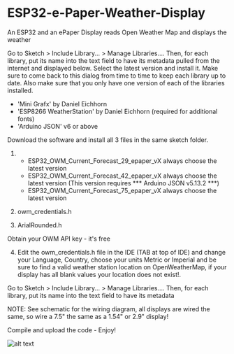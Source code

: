 # ESP32-e-Paper-Weather-Display
An ESP32 and an ePaper Display reads Open Weather Map and displays the weather

Go to Sketch > Include Library... > Manage Libraries.... Then, for each library, put its name into the text field to have its metadata pulled from the internet and displayed below. Select the latest version and install it. Make sure to come back to this dialog from time to time to keep each library up to date. Also make sure that you only have one version of each of the libraries installed.

- 'Mini Grafx' by Daniel Eichhorn
- 'ESP8266 WeatherStation' by Daniel Eichhorn (required for additional fonts)
- 'Arduino JSON' v6 or above

Download the software and install all 3 files in the same sketch folder.

1. - ESP32_OWM_Current_Forecast_29_epaper_vX always choose the latest version
   - ESP32_OWM_Current_Forecast_42_epaper_vX always choose the latest version (This version requires *** Arduino JSON v5.13.2 ***)
   - ESP32_OWM_Current_Forecast_75_epaper_vX always choose the latest version

2. owm_credentials.h

3. ArialRounded.h 

Obtain your OWM API key - it's free

4. Edit the owm_credentials.h file in the IDE (TAB at top of IDE) and change your Language, Country, choose your units Metric or Imperial and be sure to find a valid weather station location on OpenWeatherMap, if your display has all blank values your location does not exist!.

Go to Sketch > Include Library... > Manage Libraries.... Then, for each library, put its name into the text field to have its metadata 

NOTE: See schematic for the wiring diagram, all displays are wired the same, so wire a 7.5" the same as a 1.54" or 2.9" display!

Compile and upload the code - Enjoy!

![alt text](https://github.com/G6EJD/ESP32-e-Paper-Weather-Display/blob/master/IMG_2096b.jpg)

